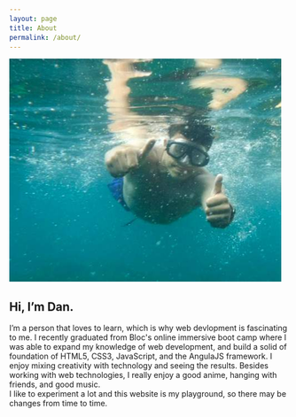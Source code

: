 ```yaml
---
layout: page
title: About
permalink: /about/
---
```




<div class="about">
    <img src="/img/dan.jpg">
    <h2>Hi, I’m Dan.</h2> 
    I’m a person that loves to learn, which is why web devlopment is fascinating to me. I recently graduated from Bloc's online immersive boot camp where I was able to expand my knowledge of web development, and build a solid of foundation of HTML5, CSS3, JavaScript, and the AngulaJS framework. I enjoy mixing creativity with technology and seeing the results. 
    Besides working with web technologies, I really enjoy a good anime, hanging with friends, and good music.
    <br>
    I like to experiment a lot and this website is my playground, so there may be changes from time to time.
</div>

